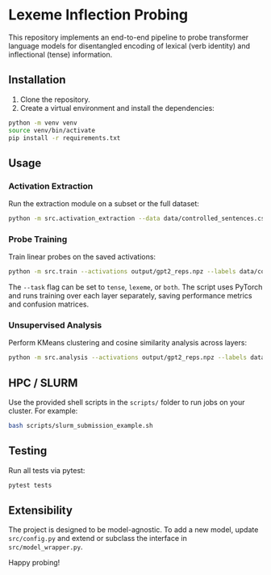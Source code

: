 # Lexeme Inflection Probing

This repository implements an end-to-end pipeline to probe transformer language models for
disentangled encoding of lexical (verb identity) and inflectional (tense) information.

## Installation

1. Clone the repository.
2. Create a virtual environment and install the dependencies:

```bash
python -m venv venv
source venv/bin/activate
pip install -r requirements.txt
```

## Usage

### Activation Extraction

Run the extraction module on a subset or the full dataset:

```bash
python -m src.activation_extraction --data data/controlled_sentences.csv --output output/gpt2_reps.npz --model gpt2
```

### Probe Training

Train linear probes on the saved activations:

```bash
python -m src.train --activations output/gpt2_reps.npz --labels data/controlled_sentences.csv --task both
```

The `--task` flag can be set to `tense`, `lexeme`, or `both`. The script uses PyTorch and runs training over each layer separately, saving performance metrics and confusion matrices.

### Unsupervised Analysis

Perform KMeans clustering and cosine similarity analysis across layers:

```bash
python -m src.analysis --activations output/gpt2_reps.npz --labels data/controlled_sentences.csv
```

## HPC / SLURM

Use the provided shell scripts in the `scripts/` folder to run jobs on your cluster. For example:

```bash
bash scripts/slurm_submission_example.sh
```

## Testing

Run all tests via pytest:

```bash
pytest tests
```

## Extensibility

The project is designed to be model-agnostic. To add a new model, update `src/config.py` and extend or subclass the interface in `src/model_wrapper.py`.

Happy probing!
